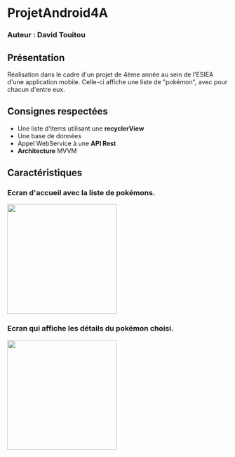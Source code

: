 # ProjetAndroid4A
### Auteur : David Touitou
## Présentation
Réalisation dans le cadre d'un projet de 4ème année au sein de l'ESIEA d'une application mobile. Celle-ci affiche une liste de "pokémon", avec pour chacun d'entre eux.

## Consignes respectées
- Une liste d'items utilisant une **recyclerView**
- Une base de données
- Appel WebService à une **API Rest**
- **Architecture** MVVM 

## Caractéristiques

### Ecran d'accueil avec la liste de pokémons.

<img src="images/MainScreen.jpg" width="250">

### Ecran qui affiche les détails du pokémon choisi.

<img src="images/DetailsScreen.jpg" width="250">
